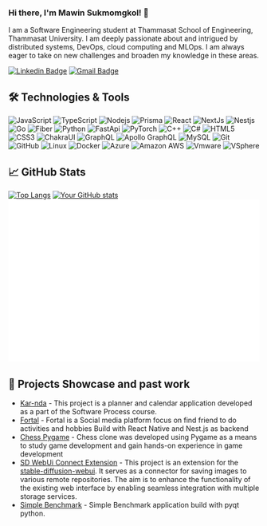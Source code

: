 ### Hi there, I'm Mawin Sukmomgkol! 👋

I am a Software Engineering student at Thammasat School of Engineering, Thammasat University. I am deeply passionate about and intrigued by distributed systems, DevOps, cloud computing and MLOps. I am always eager to take on new challenges and broaden my knowledge in these areas.

[![Linkedin Badge](https://img.shields.io/badge/-Mawin_Sukmongkol-blue?style=flat-square&logo=Linkedin&logoColor=white&link=https://www.linkedin.com/in/mawin-sukmongkol-91424a265/)](https://www.linkedin.com/in/mawin-sukmongkol-91424a265/)
[![Gmail Badge](https://img.shields.io/badge/-mawin38408@gmail.com-c14438?style=flat-square&logo=Gmail&logoColor=white&link=mailto:mawin38408@gmail.com)](mailto:mawin38408@gmail.com)

## 🛠️ Technologies & Tools

![JavaScript](https://img.shields.io/badge/-JavaScript-232F3E?style=flat-square&logo=javascript)
![TypeScript](https://img.shields.io/badge/-TypeScript-232F3E?style=flat-square&logo=typescript)
![Nodejs](https://img.shields.io/badge/-Nodejs-232F3E?style=flat-square&logo=Node.js)
![Prisma](https://img.shields.io/badge/-Prisma-232F3E?style=flat-square&logo=prisma)
![React](https://img.shields.io/badge/-React-232F3E?style=flat-square&logo=react)
![NextJs](https://img.shields.io/badge/NextJs-232F3E?style=flat-square&logo=nextjs)
![Nestjs](https://img.shields.io/badge/-Nestjs-181717?style=flat-square&logo=nestjs)
![Go](https://img.shields.io/badge/-Go-181717?style=flat-square&logo=go)
![Fiber](https://img.shields.io/badge/-Fiber-181717?style=flat-square&logo=go)
![Python](https://img.shields.io/badge/-Python-181717?style=flat-square&logo=Python)
![FastApi](https://img.shields.io/badge/FastApi-181717?style=flat-square&logo=fastapi)
![PyTorch](https://img.shields.io/badge/PyTorch-181717?style=flat-square&logo=pytorch)
![C++](https://img.shields.io/badge/-C++-181717?style=flat-square&logo=c)
![C#](https://img.shields.io/badge/-C%23-181717?style=flat-square&logo=c)
![HTML5](https://img.shields.io/badge/-HTML5-E34F26?style=flat-square&logo=html5&logoColor=white)
![CSS3](https://img.shields.io/badge/-CSS3-1572B6?style=flat-square&logo=css3)
![ChakraUI](https://img.shields.io/badge/-ChakraUI-181717?style=flat-square&logo=chakraui)
![GraphQL](https://img.shields.io/badge/-GraphQL-E10098?style=flat-square&logo=graphql)
![Apollo GraphQL](https://img.shields.io/badge/-Apollo%20GraphQL-311C87?style=flat-square&logo=apollo-graphql)
![MySQL](https://img.shields.io/badge/-MySQL-181717?style=flat-square&logo=mysql)
![Git](https://img.shields.io/badge/-Git-181717?style=flat-square&logo=git)
![GitHub](https://img.shields.io/badge/-GitHub-181717?style=flat-square&logo=github)
![Linux](https://img.shields.io/badge/-Linux-181717?style=flat-square&logo=linux)
![Docker](https://img.shields.io/badge/-Docker-181717?style=flat-square&logo=docker)
![Azure](https://img.shields.io/badge/-Microsoft%20Azure-181717?style=flat-square&logo=microsoft-azure)
![Amazon AWS](https://img.shields.io/badge/Amazon%20AWS-181717?style=flat-square&logo=amazon-aws)
![Vmware](https://img.shields.io/badge/Vmware-181717?style=flat-square&logo=vmware)
![VSphere](https://img.shields.io/badge/VSphere-181717?style=flat-square&logo=vmware)

## 📈 GitHub Stats

[![Top Langs](https://github-readme-stats.vercel.app/api/top-langs/?username=Maszz&layout=compact&theme=dark)](https://github.com/Maszz/github-readme-stats)
[![Your GitHub stats](https://github-readme-stats.vercel.app/api?username=Maszz&show_icons=true&theme=dark)](https://github.com/Maszz/github-readme-stats)
![full-year](/fullyear-calendar.svg)

## 🎨 Projects Showcase and past work
   - [Kar-nda](https://github.com/Maszz/Kar-nda) - This project is a planner and calendar application developed as a part of the Software Process course. 
   - [Fortal](https://github.com/Maszz/Fortal) - Fortal is a Social media platform focus on find friend to do activities and hobbies Build with React Native and Nest.js as backend
   - [Chess Pygame](https://github.com/Maszz/ChessGame_Pygame) - Chess clone was developed using Pygame as a means to study game development and gain hands-on experience in game development
   - [SD WebUi Connect Extension](https://github.com/Maszz/sd-web-ui-connect-extention) - This project is an extension for the [stable-diffusion-webui](https://github.com/AUTOMATIC1111/stable-diffusion-webui). It serves as a connector for saving images to various remote repositories. The aim is to enhance the functionality of the existing web interface by enabling seamless integration with multiple storage services.
   - [Simple Benchmark](https://github.com/Maszz/Simple-Benchmark-python) - Simple Benchmark application build with pyqt python.


  
